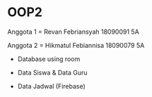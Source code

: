# OOP2
Anggota 1 = Revan Febriansyah 18090091 5A

Anggota 2 = Hikmatul Febiannisa 18090079 5A

- Database using room

- Data Siswa & Data Guru

- Data Jadwal (Firebase)
